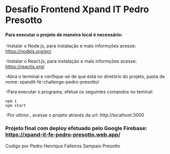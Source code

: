 # Desafio Frontend Xpand IT Pedro Presotto

#### Para executar o projeto de maneira local é necessário:

-Instalar o Node.js, para instalação e mais informções acesse: https://nodejs.org/en/

-Instalar o React.js, para instalação e mais informções acesse: https://reactjs.org/

-Abra o terminal e cerifique-se de que está no diretório do projeto, pasta de nome: xpandit-fe-challenge-pedro-presotto/

-Para executar o programa, efetue os seguintes comandos no teminal:
```console
npm i
npm start
```

-Por ultimo , acesse o projeto através da url: http://localhost:3000

### Projeto final com deploy efetuado pelo Google Firebase: https://xpand-it-fe-pedro-presotto.web.app/

Codigo por Pedro Henrique Falleiros Sampaio Presotto
